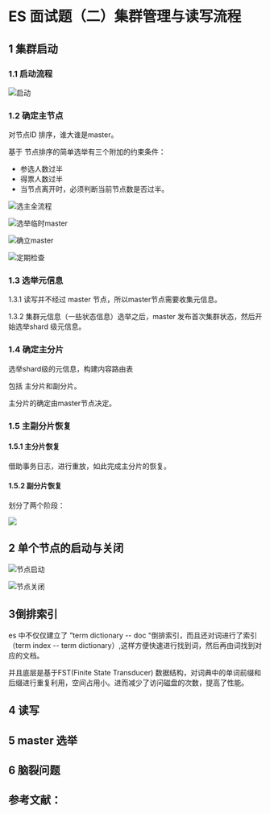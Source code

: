 # ES 面试题（二）集群管理与读写流程

## 1 集群启动

### 1.1 启动流程

![&#x542F;&#x52A8;](../../.gitbook/assets/image%20%2842%29.png)

### 1.2 确定主节点

对节点ID 排序，谁大谁是master。

基于 节点排序的简单选举有三个附加的约束条件：

* 参选人数过半
* 得票人数过半
* 当节点离开时，必须判断当前节点数是否过半。

![&#x9009;&#x4E3B;&#x5168;&#x6D41;&#x7A0B;](../../.gitbook/assets/image%20%2838%29.png)

![&#x9009;&#x4E3E;&#x4E34;&#x65F6;master](../../.gitbook/assets/image%20%2839%29.png)

![&#x786E;&#x7ACB;master](../../.gitbook/assets/image%20%2837%29.png)

![&#x5B9A;&#x671F;&#x68C0;&#x67E5;](../../.gitbook/assets/image%20%2844%29.png)

### 1.3 选举元信息

1.3.1 读写并不经过 master 节点，所以master节点需要收集元信息。

1.3.2 集群元信息（一些状态信息）选举之后，master 发布首次集群状态，然后开始选举shard 级元信息。

### 1.4 确定主分片

选举shard级的元信息，构建内容路由表

包括  主分片和副分片。

主分片的确定由master节点决定。

### 1.5 主副分片恢复

#### 1.5.1 主分片恢复

借助事务日志，进行重放，如此完成主分片的恢复。

#### 1.5.2 副分片恢复

划分了两个阶段：  


![](../../.gitbook/assets/image%20%2840%29.png)



## 2 单个节点的启动与关闭

![&#x8282;&#x70B9;&#x542F;&#x52A8;](../../.gitbook/assets/image%20%2835%29.png)

![&#x8282;&#x70B9;&#x5173;&#x95ED;](../../.gitbook/assets/image%20%2841%29.png)

## 3倒排索引

es 中不仅仅建立了 ”term dictionary -- doc “倒排索引，而且还对词进行了索引（term index -- term dictionary）,这样方便快速进行找到词，然后再由词找到对应的文档。

并且底层是基于FST\(Finite State Transducer\) 数据结构，对词典中的单词前缀和后缀进行重复利用，空间占用小。进而减少了访问磁盘的次数，提高了性能。

## 4 读写

## 5 master 选举

## 6 脑裂问题 



## 参考文献：



